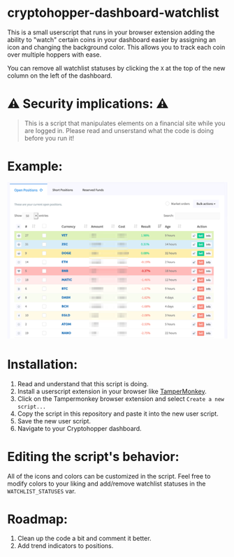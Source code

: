 # cryptohopper-dashboard-watchlist

This is a small userscript that runs in your browser extension adding the ability to "watch" certain coins in your dashboard easier by assigning an icon and changing the background color. This allows you to track each coin over multiple hoppers with ease.

You can remove all watchlist statuses by clicking the `X` at the top of the new column on the left of the dashboard.

# ⚠️ Security implications: ⚠️

> This is a script that manipulates elements on a financial site while you are logged in. Please read and unserstand what the code is doing before you run it!

# Example:

![Example dashboard with watchlist script.](cryptohopper-example.png)

# Installation:

1. Read and understand that this script is doing.
2. Install a userscript extension in your browser like [TamperMonkey](https://www.tampermonkey.net/).
3. Click on the Tampermonkey browser extension and select `Create a new script...`
4. Copy the script in this repository and paste it into the new user script.
5. Save the new user script.
6. Navigate to your Cryptohopper dashboard.

# Editing the script's behavior:

All of the icons and colors can be customized in the script. Feel free to modify colors to your liking and add/remove watchlist statuses in the `WATCHLIST_STATUSES` var.

# Roadmap:

1. Clean up the code a bit and comment it better.
2. Add trend indicators to positions.